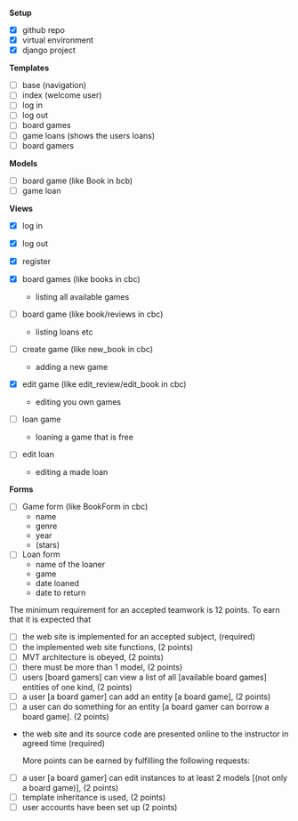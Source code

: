 **Setup**

-   [x] github repo
-   [x] virtual environment
-   [x] django project

**Templates**

-   [ ] base (navigation)
-   [ ] index (welcome user)
-   [ ] log in
-   [ ] log out
-   [ ] board games
-   [ ] game loans (shows the users loans)
-   [ ] board gamers

**Models**

-   [ ] board game (like Book in bcb)
-   [ ] game loan

**Views**

-   [x] log in
-   [x] log out
-   [x] register

-   [x] board games (like books in cbc)
    -   listing all available games
-   [ ] board game (like book/reviews in cbc)
    -   listing loans etc
-   [ ] create game (like new_book in cbc)
    -   adding a new game
-   [x] edit game (like edit_review/edit_book in cbc)
    -   editing you own games
-   [ ] loan game
    -   loaning a game that is free
-   [ ] edit loan
    -   editing a made loan

**Forms**

-   [ ] Game form (like BookForm in cbc)
    -   name
    -   genre
    -   year
    -   (stars)
-   [ ] Loan form
    -   name of the loaner
    -   game
    -   date loaned
    -   date to return

The minimum requirement for an accepted teamwork is 12 points. To earn that it is expected that

-   [ ] the web site is implemented for an accepted subject, (required)
-   [ ] the implemented web site functions, (2 points)
-   [ ] MVT architecture is obeyed, (2 points)
-   [ ] there must be more than 1 model, (2 points)
-   [ ] users [board gamers] can view a list of all [available board games] entities of one kind, (2 points)
-   [ ] a user [a board gamer] can add an entity [a board game], (2 points)
-   [ ] a user can do something for an entity [a board gamer can borrow a board game]. (2 points)
-   the web site and its source code are presented online to the instructor in agreed time (required)

    More points can be earned by fulfilling the following requests:

-   [ ] a user [a board gamer] can edit instances to at least 2 models [(not only a board game)], (2 points)
-   [ ] template inheritance is used, (2 points)
-   [ ] user accounts have been set up (2 points)
